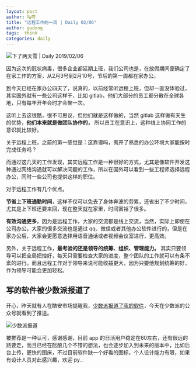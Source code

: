 ```yaml
---
layout: post
author: 咕咚
title: "远程工作的一周 | Daily 02/06"
author: gudong
tags:  think
categories: daily
---
```


![下了两天雪 | Daily 2019/02/06](https://cdn.jsdelivr.net/gh/maoruibin/assets/pic/2020/IMG_20200206_180031.jpg)


因为这次的冠状病毒，很多企业都延期上班，我们公司也是，在放假期间便确定了在家工作的方案，从2月3号到2月10号，节后的第一周都在家办公。

到今天已经在家办公四天了，说真的，以前经常听远程上班，但却一直没体验过，其实国外就有一些公司这样干，比如 gitlab，他们大部分的员工都分散在全球各地，只有每年开年会时才会聚一次。

这听上去这很酷，很不可思议，但他们就是这样做的，当然 gitlab 这样做有天生的优势，**他们本来就是做团队协作的，** 所以员工在意识上，这种线上协同工作的意识就比较好。

关于远程上班，之前的第一感觉是：这靠谱吗，离开了熟悉的办公环境大家能按时完成任务吗？

而通过这几天的工作发现，其实远程工作是一种很好的方式，尤其是像软件开发这种通过网络沟通就可以解决问题的工作，所以在国外可以看到一些工程师选择远程办公，同时一些公司也提供这样的职位。

对于远程工作有几个优点。

**节省上下班通勤时间**，这样不仅可以免去了身体奔波的劳累，还省出了不少时间，尤其是上下班还要来回，现在整天就在家里，时间富裕了很多。

**有效沟通更多**。因为是远程工作，大家的交流都是线上交流，当然，实际上即使在公司办公，大家的很多交流也是通过 qq、微信或者其他办公软件进行的，但是在家办公后，大家会更愿意选择用语音通话或者视频会议室进行，更高效。

另外，关于远程工作，**最考验的还是领导的统筹、组织、管理能力。** 其实只要领导可以把全局把控好，每天只需要检查大家的进度，整个团队的工作就可以有条不紊的进行。而且远程工作对于领导来说可能收益更大，因为只要他规划统筹的好，作为领导可能会更加轻松。

##  写的软件被少数派报道了
开心，昨天就有人在酷安市场提醒我，[少数派报道了我的软件](https://mp.weixin.qq.com/s/LiF7oHbDGg8XxvTJQZko0A)，今天在少数派的公众号就看到了推送。

![少数派报道](https://cdn.jsdelivr.net/gh/maoruibin/assets/pic/2020/Screenshot_20200206-225801.jpg)

被推荐是一种认可，感谢感谢，目前 app 的日活用户稳定在60左右，还有很远的路要走，而且已经在酝酿几个不错的想法，也会逐步加入到未来的版本中，比如后台上传，更快的图床，不过目前软件缺一个好看的图标，个人设计能力有限，如果有设计人员对此感兴趣，欢迎 py…

